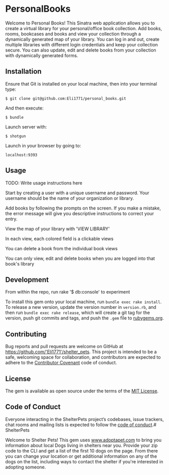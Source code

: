 # PersonalBooks

Welcome to Personal Books! This Sinatra web application allows you to create a virtual library for your personal/office book collection. Add books, rooms, bookcases and books and view your collection through a dynamically generated map of your library. You can log in and out, create multiple libraries with different login credentials and keep your collection secure. You can also update, edit and delete books from your collection with dynamically generated forms.

## Installation

Ensure that Git is installed on your local machine, then into your terminal type:

    $ git clone git@github.com:Eli1771/personal_books.git

And then execute:

    $ bundle

Launch server with:

    $ shotgun

Launch in your browser by going to:

    localhost:9393

## Usage

TODO: Write usage instructions here

Start by creating a user with a unique username and password. Your username should be the name of your organization or library.

Add books by following the prompts on the screen. If you make a mistake, the error message will give you descriptive instructions to correct your entry.

View the map of your library with 'VIEW LIBRARY'

In each view, each colored field is a clickable views

You can delete a book from the individual book views

You can only view, edit and delete books when you are logged into that book's library

## Development

From within the repo, run rake '$ db:console' to experiment

To install this gem onto your local machine, run `bundle exec rake install`. To release a new version, update the version number in `version.rb`, and then run `bundle exec rake release`, which will create a git tag for the version, push git commits and tags, and push the `.gem` file to [rubygems.org](https://rubygems.org).

## Contributing

Bug reports and pull requests are welcome on GitHub at https://github.com/'Eli1771'/shelter_pets. This project is intended to be a safe, welcoming space for collaboration, and contributors are expected to adhere to the [Contributor Covenant](http://contributor-covenant.org) code of conduct.

## License

The gem is available as open source under the terms of the [MIT License](https://opensource.org/licenses/MIT).

## Code of Conduct

Everyone interacting in the ShelterPets project’s codebases, issue trackers, chat rooms and mailing lists is expected to follow the [code of conduct](https://github.com/'Eli1771'/shelter_pets/blob/master/CODE_OF_CONDUCT.md).# ShelterPets

Welcome to Shelter Pets! This gem uses www.adoptapet.com to bring you information about local Dogs living in shelters near you. Provide your zip code to the CLI and get a list of the first 10 dogs on the page. From there you can change your location or get additional information on any of the dogs on the list, including ways to contact the shelter if you're interested in adopting someone.

